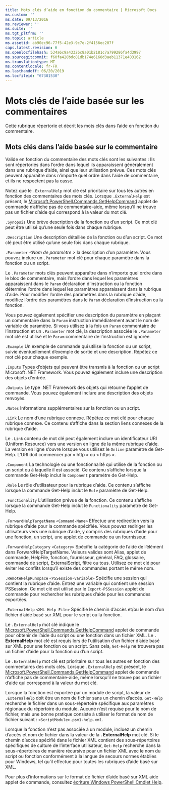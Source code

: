 ```yaml
---
title: Mots clés d’aide en fonction du commentaire | Microsoft Docs
ms.custom: ''
ms.date: 09/13/2016
ms.reviewer: ''
ms.suite: ''
ms.tgt_pltfrm: ''
ms.topic: article
ms.assetid: ab90ec96-77f5-42e3-9c7e-2f4156ec207f
caps.latest.revision: 6
ms.openlocfilehash: 534a6c9a43326c8a01b2181c7a799286fa4d3997
ms.sourcegitcommit: f60fa420bdc81db174e6168d3aeb11371e483162
ms.translationtype: MT
ms.contentlocale: fr-FR
ms.lasthandoff: 06/20/2019
ms.locfileid: "67301530"
---
```

# <a name="comment-based-help-keywords"></a>Mots clés de l’aide basée sur les commentaires

Cette rubrique répertorie et décrit les mots clés dans l’aide en fonction du commentaire.

## <a name="keywords-in-comment-based-help"></a>Mots clés dans l’aide basée sur le commentaire

Valide en fonction du commentaire des mots clés sont les suivantes : Ils sont répertoriés dans l’ordre dans lequel ils apparaissent généralement dans une rubrique d’aide, ainsi que leur utilisation prévue. Ces mots clés peuvent apparaître dans n’importe quel ordre dans l’aide de commentaire, et ils ne respectent pas la casse.

Notez que le `.ExternalHelp` mot clé est prioritaire sur tous les autres en fonction des commentaires des mots clés. Lorsque `.ExternalHelp` est présent, le [Microsoft.PowerShell.Commands.GetHelpCommand](/dotnet/api/Microsoft.PowerShell.Commands.gethelpcommand) applet de commande n’affiche pas de commentaire-aide, même lorsqu’il ne trouve pas un fichier d’aide qui correspond à la valeur du mot clé.

`.Synopsis` Une brève description de la fonction ou d’un script. Ce mot clé peut être utilisé qu’une seule fois dans chaque rubrique.

`.Description` Une description détaillée de la fonction ou d’un script. Ce mot clé peut être utilisé qu’une seule fois dans chaque rubrique.

`.Parameter` *\<Nom de paramètre >* la description d’un paramètre. Vous pouvez inclure un `.Parameter` mot clé pour chaque paramètre dans la fonction ou un script.

Le `.Parameter` mots clés peuvent apparaître dans n’importe quel ordre dans le bloc de commentaire, mais l’ordre dans lequel les paramètres apparaissent dans le `Param` déclaration d’instruction ou la fonction détermine l’ordre dans lequel les paramètres apparaissent dans la rubrique d’aide. Pour modifier l’ordre des paramètres dans la rubrique d’aide, modifiez l’ordre des paramètres dans le `Param` déclaration d’instruction ou la fonction.

Vous pouvez également spécifier une description du paramètre en plaçant un commentaire dans la `Param` instruction immédiatement avant le nom de variable de paramètre. Si vous utilisez à la fois un `Param` commentaire de l’instruction et un `.Parameter` mot clé, la description associée le `.Parameter` mot clé est utilisé et le `Param` commentaire de l’instruction est ignorée.

`.Example` Un exemple de commande qui utilise la fonction ou un script, suivie éventuellement d’exemple de sortie et une description. Répétez ce mot clé pour chaque exemple.

`.Inputs` Types d’objets qui peuvent être transmis à la fonction ou un script Microsoft .NET Framework. Vous pouvez également inclure une description des objets d’entrée.

`.Outputs` Le type .NET Framework des objets qui retourne l’applet de commande. Vous pouvez également inclure une description des objets renvoyés.

`.Notes` Informations supplémentaires sur la fonction ou un script.

`.Link` Le nom d’une rubrique connexe. Répétez ce mot clé pour chaque rubrique connexe. Ce contenu s’affiche dans la section liens connexes de la rubrique d’aide.

Le `.Link` contenu de mot clé peut également inclure un identificateur URI (Uniform Resource) vers une version en ligne de la même rubrique d’aide. La version en ligne s’ouvre lorsque vous utilisez le `Online` paramètre de Get-Help. L’URI doit commencer par « http » ou « https ».

`.Component` La technologie ou une fonctionnalité qui utilise de la fonction ou un script ou à laquelle il est associé. Ce contenu s’affiche lorsque la commande Get-Help inclut le `Component` paramètre de Get-Help.

`.Role` Le rôle d’utilisateur pour la rubrique d’aide. Ce contenu s’affiche lorsque la commande Get-Help inclut le `Role` paramètre de Get-Help.

`.Functionality` L’utilisation prévue de la fonction. Ce contenu s’affiche lorsque la commande Get-Help inclut le `Functionality` paramètre de Get-Help.

`.ForwardHelpTargetName` `<Command-Name>` Effectue une redirection vers la rubrique d’aide pour la commande spécifiée. Vous pouvez rediriger les utilisateurs vers une rubrique d’aide, y compris des rubriques d’aide pour une fonction, un script, une applet de commande ou un fournisseur.

`.ForwardHelpCategory` `<Category>` Spécifie la catégorie de l’aide de l’élément dans ForwardHelpTargetName. Valeurs valides sont Alias, applet de commande, HelpFile, fonction, fournisseur, général, FAQ, glossaire, commande de script, ExternalScript, filtre ou tous. Utilisez ce mot clé pour éviter les conflits lorsqu’il existe des commandes portant le même nom.

`.RemoteHelpRunspace` `<PSSession-variable>` Spécifie une session qui contient la rubrique d’aide. Entrez une variable qui contient une session PSSession. Ce mot clé est utilisé par le `Export-PSSession` applet de commande pour rechercher les rubriques d’aide pour les commandes exportées.

`.ExternalHelp` `<XML Help File>` Spécifie le chemin d’accès et/ou le nom d’un fichier d’aide basé sur XML pour le script ou la fonction.

Le `.ExternalHelp` mot clé indique le [Microsoft.PowerShell.Commands.GetHelpCommand](/dotnet/api/Microsoft.PowerShell.Commands.gethelpcommand) applet de commande pour obtenir de l’aide du script ou une fonction dans un fichier XML. Le **. ExternalHelp** mot clé est requis lors de l’utilisation d’un fichier d’aide basé sur XML pour une fonction ou un script. Sans cela, `Get-Help` ne trouvera pas un fichier d’aide pour la fonction ou d’un script.

Le `.ExternalHelp` mot clé est prioritaire sur tous les autres en fonction des commentaires des mots clés. Lorsque `.ExternalHelp` est présent, le [Microsoft.PowerShell.Commands.GetHelpCommand](/dotnet/api/Microsoft.PowerShell.Commands.gethelpcommand) applet de commande n’affiche pas de commentaire-aide, même lorsqu’il ne trouve pas un fichier d’aide qui correspond à la valeur du mot clé.

Lorsque la fonction est exportée par un module de script, la valeur de `.ExternalHelp` doit être un nom de fichier sans un chemin d’accès. `Get-Help` recherche le fichier dans un sous-répertoire spécifique aux paramètres régionaux du répertoire du module. Aucune n’est requise pour le nom de fichier, mais une bonne pratique consiste à utiliser le format de nom de fichier suivant : `<ScriptModule>.psm1-help.xml`.

Lorsque la fonction n’est pas associée à un module, incluez un chemin d’accès et nom de fichier dans la valeur de la **. ExternalHelp** mot clé. Si le chemin d’accès spécifié dans le fichier XML contient des sous-répertoires spécifiques de culture de l’interface utilisateur, `Get-Help` recherche dans la sous-répertoires de manière récursive pour un fichier XML avec le nom du script ou fonction conformément à la langue de secours normes établies pour Windows, tel qu’il effectue pour toutes les rubriques d’aide basé sur XML.

Pour plus d’informations sur le format de fichier d’aide basé sur XML aide applet de commande, consultez [écriture Windows PowerShell Cmdlet Help](./writing-help-for-windows-powershell-cmdlets.md).